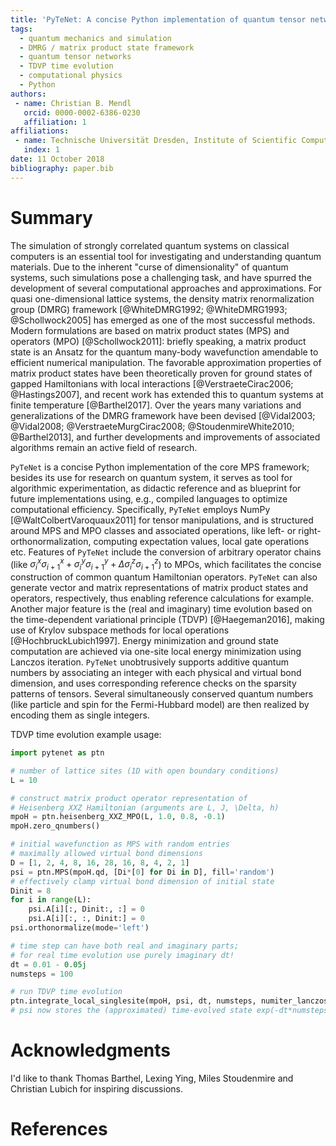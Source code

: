 ```yaml
---
title: 'PyTeNet: A concise Python implementation of quantum tensor network algorithms'
tags:
  - quantum mechanics and simulation
  - DMRG / matrix product state framework
  - quantum tensor networks
  - TDVP time evolution
  - computational physics
  - Python
authors:
 - name: Christian B. Mendl
   orcid: 0000-0002-6386-0230
   affiliation: 1
affiliations:
 - name: Technische Universität Dresden, Institute of Scientific Computing, Zellescher Weg 12-14, 01069 Dresden, Germany
   index: 1
date: 11 October 2018
bibliography: paper.bib
---
```


# Summary

The simulation of strongly correlated quantum systems on classical computers is an essential tool for investigating and understanding quantum materials. Due to the inherent "curse of dimensionality" of quantum systems, such simulations pose a challenging task, and have spurred the development of several computational approaches and approximations. For quasi one-dimensional lattice systems, the density matrix renormalization group (DMRG) framework [@WhiteDMRG1992; @WhiteDMRG1993; @Schollwock2005] has emerged as one of the most successful methods. Modern formulations are based on matrix product states (MPS) and operators (MPO) [@Schollwock2011]: briefly speaking, a matrix product state is an Ansatz for the quantum many-body wavefunction amendable to efficient numerical manipulation. The favorable approximation properties of matrix product states have been theoretically proven for ground states of gapped Hamiltonians with local interactions [@VerstraeteCirac2006; @Hastings2007], and recent work has extended this to quantum systems at finite temperature [@Barthel2017]. Over the years many variations and generalizations of the DMRG framework have been devised [@Vidal2003; @Vidal2008; @VerstraeteMurgCirac2008; @StoudenmireWhite2010; @Barthel2013], and further developments and improvements of associated algorithms remain an active field of research.

``PyTeNet`` is a concise Python implementation of the core MPS framework; besides its use for research on quantum system, it serves as tool for algorithmic experimentation, as didactic reference and as blueprint for future implementations using, e.g., compiled languages to optimize computational efficiency. Specifically, ``PyTeNet`` employs NumPy [@WaltColbertVaroquaux2011] for tensor manipulations, and is structured around MPS and MPO classes and associated operations, like left- or right-orthonormalization, computing expectation values, local gate operations etc. Features of ``PyTeNet`` include the conversion of arbitrary operator chains (like $\sigma^x_i \sigma^x_{i+1} + \sigma^y_i \sigma^y_{i+1} + \Delta \sigma^z_i \sigma^z_{i+1}$) to MPOs, which facilitates the concise construction of common quantum Hamiltonian operators. ``PyTeNet`` can also generate vector and matrix representations of matrix product states and operators, respectively, thus enabling reference calculations for example. Another major feature is the (real and imaginary) time evolution based on the time-dependent variational principle (TDVP) [@Haegeman2016], making use of Krylov subspace methods for local operations [@HochbruckLubich1997]. Energy minimization and ground state computation are achieved via one-site local energy minimization using Lanczos iteration. ``PyTeNet`` unobtrusively supports additive quantum numbers by associating an integer with each physical and virtual bond dimension, and uses corresponding reference checks on the sparsity patterns of tensors. Several simultaneously conserved quantum numbers (like particle and spin for the Fermi-Hubbard model) are then realized by encoding them as single integers.

TDVP time evolution example usage:
```python
import pytenet as ptn

# number of lattice sites (1D with open boundary conditions)
L = 10

# construct matrix product operator representation of
# Heisenberg XXZ Hamiltonian (arguments are L, J, \Delta, h)
mpoH = ptn.heisenberg_XXZ_MPO(L, 1.0, 0.8, -0.1)
mpoH.zero_qnumbers()

# initial wavefunction as MPS with random entries
# maximally allowed virtual bond dimensions
D = [1, 2, 4, 8, 16, 28, 16, 8, 4, 2, 1]
psi = ptn.MPS(mpoH.qd, [Di*[0] for Di in D], fill='random')
# effectively clamp virtual bond dimension of initial state
Dinit = 8
for i in range(L):
    psi.A[i][:, Dinit:, :] = 0
    psi.A[i][:, :, Dinit:] = 0
psi.orthonormalize(mode='left')

# time step can have both real and imaginary parts;
# for real time evolution use purely imaginary dt!
dt = 0.01 - 0.05j
numsteps = 100

# run TDVP time evolution
ptn.integrate_local_singlesite(mpoH, psi, dt, numsteps, numiter_lanczos=5)
# psi now stores the (approximated) time-evolved state exp(-dt*numsteps H) psi
```

# Acknowledgments

I'd like to thank Thomas Barthel, Lexing Ying, Miles Stoudenmire and Christian Lubich for inspiring discussions.

# References
